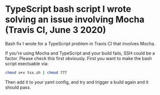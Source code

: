 # TypeScript bash script I wrote solving an issue involving Mocha (Travis CI, June 3 2020)

Bash fix I wrote for a TypeScript problem in Travis CI that involves Mocha. 

If you're using Mocha and TypeScript and your build fails, SSH could be a factor. Please check this first obviously. First you want to make the bash script exectuable via:

```bash
chmod u+x tsx.sh | chmod 777 
```

Then add it to your yaml config, and try and trigger a build again and it should pass.
